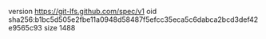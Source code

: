 version https://git-lfs.github.com/spec/v1
oid sha256:b1bc5d505e2fbe11a0948d58487f5efcc35eca5c6dabca2bcd3def42e9565c93
size 1488
